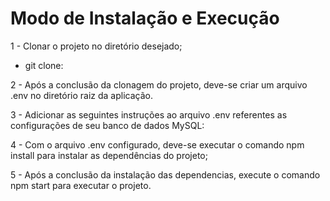 # Modo de Instalação e Execução

1 - Clonar o projeto no diretório desejado;
  - git clone:  

2 - Após a conclusão da clonagem do projeto, deve-se criar um arquivo .env no diretório raiz da aplicação.

3 - Adicionar as seguintes instruções ao arquivo .env referentes as configurações de seu banco de dados MySQL:

4 - Com o arquivo .env configurado, deve-se executar o comando npm install para instalar as dependências do projeto;

5 - Após a conclusão da instalação das dependencias, execute o comando npm start para executar o projeto.  
  
  
